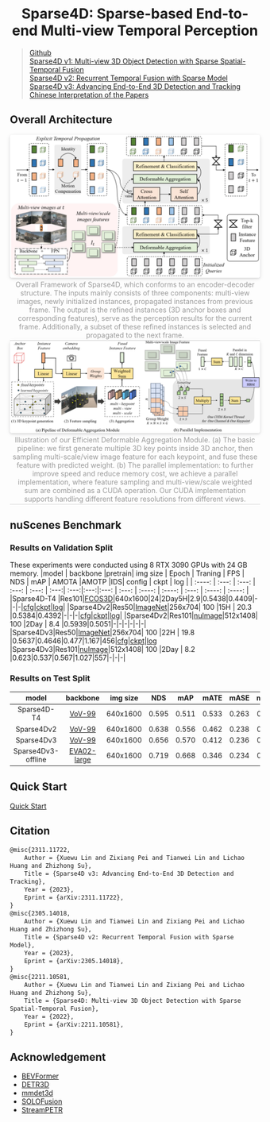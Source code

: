 <div align="center">   
  
# Sparse4D: Sparse-based End-to-end Multi-view Temporal Perception
</div>

> [Github](https://github.com/HorizonRobotics/Sparse4D) \
> [Sparse4D v1: Multi-view 3D Object Detection with Sparse Spatial-Temporal Fusion](https://arxiv.org/abs/2211.10581) \
> [Sparse4D v2: Recurrent Temporal Fusion with Sparse Model](https://arxiv.org/abs/2305.14018) \
> [Sparse4D v3: Advancing End-to-End 3D Detection and Tracking](https://arxiv.org/abs/2311.11722) \
> [Chinese Interpretation of the Papers](https://zhuanlan.zhihu.com/p/637096473)

## Overall Architecture
<center>
    <img style="border-radius: 0.3125em;
    box-shadow: 0 2px 4px 0 rgba(34,36,38,.12),0 2px 10px 0 rgba(34,36,38,.08);" 
    src="resources/sparse4d_architecture.jpg" width="1000">
    <br>
    <div style="color:orange; border-bottom: 1px solid #d9d9d9;
    display: inline-block;
    color: #999;
    padding: 2px;">Overall Framework of Sparse4D, which conforms to an encoder-decoder structure. The inputs mainly consists of three components: multi-view images, newly initialized instances, propagated instances from previous frame. The output is the refined instances (3D anchor boxes and corresponding features), serve as the perception results for the current frame. Additionally, a subset of these refined instances is selected and propagated to the next frame.</div>
</center>


<center>
    <img style="border-radius: 0.3125em;
    box-shadow: 0 2px 4px 0 rgba(34,36,38,.12),0 2px 10px 0 rgba(34,36,38,.08);" 
    src="resources/efficient_deformable_aggregation.jpg" width="1000">
    <br>
    <div style="color:orange; border-bottom: 1px solid #d9d9d9;
    display: inline-block;
    color: #999;
    padding: 2px;"> Illustration of our Efficient Deformable Aggregation Module. (a) The basic pipeline: we first generate multiple 3D key points inside 3D anchor, then sampling multi-scale/view image feature for each keypoint, and fuse these feature with predicted weight. (b) The parallel implementation: to further improve speed and reduce memory cost, we achieve a parallel implementation, where feature sampling and multi-view/scale weighted sum are combined as a CUDA operation. Our CUDA implementation supports handling different feature resolutions from different views. </div>
</center>


## nuScenes Benchmark
### Results on Validation Split
These experiments were conducted using 8 RTX 3090 GPUs with 24 GB memory.
|model | backbone |pretrain| img size | Epoch | Traning | FPS | NDS | mAP |  AMOTA |AMOTP |IDS| config | ckpt | log |
|  :----:  | :---: | :---: | :---: | :---: | :---:| :---:|:---:|:---: | :---: | :----: | :----: | :---: | :----: | :----: |
|Sparse4D-T4 |Res101|[FCOS3D](https://github.com/linxuewu/Sparse4D/releases/download/v0.0/fcos3d.pth)|640x1600|24|2Day5H|2.9|0.5438|0.4409|-|-|-|[cfg](https://github.com/linxuewu/Sparse4D/blob/v2.0/projects/configs/sparse4d_r101_H4.py)|[ckpt](https://github.com/linxuewu/Sparse4D/releases/download/v0.0/sparse4dv1_r101_H4_release.pth)|[log](https://github.com/linxuewu/Sparse4D/releases/download/v0.0/sparse4d.log)|
|Sparse4Dv2|Res50|[ImageNet]()|256x704| 100 |15H | 20.3 |0.5384|0.4392|-|-|-|[cfg](https://github.com/linxuewu/Sparse4D/blob/v2.0/projects/configs/sparse4dv2_r50_HInf_256x704.py)|[ckpt](https://github.com/linxuewu/Sparse4D/releases/download/v0.0/sparse4dv2_r50_HInf_256x704.pth)|[log](https://github.com/linxuewu/Sparse4D/releases/download/v0.0/sparse4dv2_r50_HInf_256x704.log.json)|
|Sparse4Dv2|Res101|[nuImage](https://download.openmmlab.com/mmdetection3d/v0.1.0_models/nuimages_semseg/cascade_mask_rcnn_r101_fpn_1x_nuim/cascade_mask_rcnn_r101_fpn_1x_nuim_20201024_134804-45215b1e.pth)|512x1408| 100 |2Day | 8.4 |0.5939|0.5051|-|-|-|-|-|-|
|Sparse4Dv3|Res50|[ImageNet]()|256x704| 100 |22H | 19.8 |0.5637|0.4646|0.477|1.167|456|[cfg]()|[ckpt](https://github.com/HorizonRobotics/Sparse4D/releases/download/v3.0/sparse4dv3_r50.pth)|[log](https://github.com/HorizonRobotics/Sparse4D/releases/download/v3.0/sparse4dv3_r50.log)
|Sparse4Dv3|Res101|[nuImage](https://download.openmmlab.com/mmdetection3d/v0.1.0_models/nuimages_semseg/cascade_mask_rcnn_r101_fpn_1x_nuim/cascade_mask_rcnn_r101_fpn_1x_nuim_20201024_134804-45215b1e.pth)|512x1408| 100 |2Day | 8.2 |0.623|0.537|0.567|1.027|557|-|-|-|

### Results on Test Split
|model| backbone | img size | NDS | mAP |mATE| mASE | mAOE |mAVE| mAAE | AMOTA |AMOTP |IDS|
| :---: | :---: | :---: | :---: | :---:|:---:|:---: | :---: | :----: | :----: | :----: | :----: | :----: |
|Sparse4D-T4|[VoV-99](https://huggingface.co/Yuxin-CV/EVA-02/blob/main/eva02/det/eva02_L_coco_det_sys_o365.pth)|640x1600|0.595|0.511|0.533|0.263|0.369|0.317|0.124|-|-|-|
|Sparse4Dv2|[VoV-99](https://huggingface.co/Yuxin-CV/EVA-02/blob/main/eva02/det/eva02_L_coco_det_sys_o365.pth)|640x1600|0.638|0.556|0.462|0.238|0.328|0.264|0.115|-|-|-|
|Sparse4Dv3|[VoV-99](https://huggingface.co/Yuxin-CV/EVA-02/blob/main/eva02/det/eva02_L_coco_det_sys_o365.pth)|640x1600|0.656|0.570|0.412|0.236|0.312|0.210|0.117|0.574|0.970|669|
|Sparse4Dv3-offline|[EVA02-large](https://huggingface.co/Yuxin-CV/EVA-02/blob/main/eva02/det/eva02_L_coco_det_sys_o365.pth)|640x1600|0.719|0.668|0.346|0.234|0.279|0.142|0.145|0.677|0.761|514|

## Quick Start
[Quick Start](docs/quick_start.md)

## Citation
```
@misc{2311.11722,
    Author = {Xuewu Lin and Zixiang Pei and Tianwei Lin and Lichao Huang and Zhizhong Su},
    Title = {Sparse4D v3: Advancing End-to-End 3D Detection and Tracking},
    Year = {2023},
    Eprint = {arXiv:2311.11722},
}
@misc{2305.14018,
    Author = {Xuewu Lin and Tianwei Lin and Zixiang Pei and Lichao Huang and Zhizhong Su},
    Title = {Sparse4D v2: Recurrent Temporal Fusion with Sparse Model},
    Year = {2023},
    Eprint = {arXiv:2305.14018},
}
@misc{2211.10581,
    Author = {Xuewu Lin and Tianwei Lin and Zixiang Pei and Lichao Huang and Zhizhong Su},
    Title = {Sparse4D: Multi-view 3D Object Detection with Sparse Spatial-Temporal Fusion},
    Year = {2022},
    Eprint = {arXiv:2211.10581},
}
```

## Acknowledgement
- [BEVFormer](https://github.com/fundamentalvision/BEVFormer)
- [DETR3D](https://github.com/WangYueFt/detr3d) 
- [mmdet3d](https://github.com/open-mmlab/mmdetection3d)
- [SOLOFusion](https://github.com/Divadi/SOLOFusion/tree/main/configs/solofusion)
- [StreamPETR](https://github.com/exiawsh/StreamPETR)
